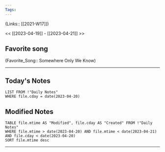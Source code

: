 ```yaml
---
Tags:
---
```

(Links:: [[2021-W17]])

<< [[2023-04-19]] - [[2023-04-21]] >>
## Favorite song
(Favorite_Song:: Somewhere Only We Know)

___
## Today's Notes
```dataview
LIST FROM !"Daily Notes"
WHERE file.cday = date(2023-04-20)
```
## Modified Notes
```dataview
TABLE file.mtime AS "Modified", file.cday AS "Created" FROM !"Daily Notes" 
WHERE file.mtime > date(2023-04-20) AND file.mtime < date(2023-04-21) AND file.cday < date(2023-04-20)
SORT file.mtime desc
```
___
